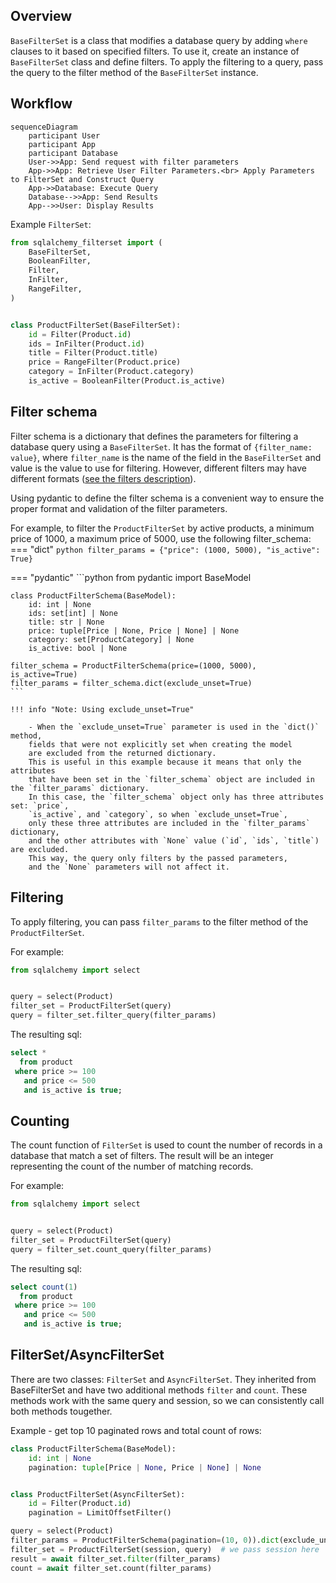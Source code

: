 ## Overview

`BaseFilterSet` is a class that modifies a database query by adding `where` clauses to it based on specified filters.
To use it, create an instance of `BaseFilterSet` class and define filters.
To apply the filtering to a query, pass the query to the filter method of the `BaseFilterSet` instance.

## Workflow

``` mermaid
sequenceDiagram
    participant User
    participant App
    participant Database
    User->>App: Send request with filter parameters
    App->>App: Retrieve User Filter Parameters.<br> Apply Parameters to FilterSet and Construct Query
    App->>Database: Execute Query
    Database-->>App: Send Results
    App-->>User: Display Results
```

Example `FilterSet`:
```python
from sqlalchemy_filterset import (
    BaseFilterSet,
    BooleanFilter,
    Filter,
    InFilter,
    RangeFilter,
)


class ProductFilterSet(BaseFilterSet):
    id = Filter(Product.id)
    ids = InFilter(Product.id)
    title = Filter(Product.title)
    price = RangeFilter(Product.price)
    category = InFilter(Product.category)
    is_active = BooleanFilter(Product.is_active)

```

## Filter schema
Filter schema is a dictionary that defines the parameters for filtering a database query using a `BaseFilterSet`.
It has the format of `{filter_name: value}`, where `filter_name` is the name of the field in
the `BaseFilterSet` and value is the value to use for filtering.
However, different filters may have different formats ([see the filters description](/sqlalchemy-filterset/filters/)).

Using pydantic to define the filter schema is a convenient way to ensure the proper format and validation of the filter parameters.




For example, to filter the `ProductFilterSet` by active products, a minimum price of 1000, a maximum price of 5000, use the following filter_schema:
=== "dict"
    ```python
    filter_params = {"price": (1000, 5000), "is_active": True}
    ```

=== "pydantic"
    ```python
    from pydantic import BaseModel


    class ProductFilterSchema(BaseModel):
        id: int | None
        ids: set[int] | None
        title: str | None
        price: tuple[Price | None, Price | None] | None
        category: set[ProductCategory] | None
        is_active: bool | None

    filter_schema = ProductFilterSchema(price=(1000, 5000), is_active=True)
    filter_params = filter_schema.dict(exclude_unset=True)
    ```

    !!! info "Note: Using exclude_unset=True"

        - When the `exclude_unset=True` parameter is used in the `dict()` method,
        fields that were not explicitly set when creating the model
        are excluded from the returned dictionary.
        This is useful in this example because it means that only the attributes
        that have been set in the `filter_schema` object are included in the `filter_params` dictionary.
        In this case, the `filter_schema` object only has three attributes set: `price`,
        `is_active`, and `category`, so when `exclude_unset=True`,
        only these three attributes are included in the `filter_params` dictionary,
        and the other attributes with `None` value (`id`, `ids`, `title`) are excluded.
        This way, the query only filters by the passed parameters,
        and the `None` parameters will not affect it.

## Filtering
To apply filtering, you can pass `filter_params` to the filter method of the `ProductFilterSet`.

For example:
```python
from sqlalchemy import select


query = select(Product)
filter_set = ProductFilterSet(query)
query = filter_set.filter_query(filter_params)
```
The resulting sql:
```sql
select *
  from product
 where price >= 100
   and price <= 500
   and is_active is true;
```

## Counting
The count function of `FilterSet` is used to count the number of records in a database that match a set of filters.
The result will be an integer representing the count of the number of matching records.

For example:
```python
from sqlalchemy import select


query = select(Product)
filter_set = ProductFilterSet(query)
query = filter_set.count_query(filter_params)
```
The resulting sql:
```sql
select count(1)
  from product
 where price >= 100
   and price <= 500
   and is_active is true;
```

## FilterSet/AsyncFilterSet

There are two classes: `FilterSet` and `AsyncFilterSet`.
They inherited from BaseFilterSet and have two additional methods `filter` and `count`.
These methods work with the same query and session, so we can consistently call both methods tougether.

Example - get top 10 paginated rows and total count of rows:

```python
class ProductFilterSchema(BaseModel):
    id: int | None
    pagination: tuple[Price | None, Price | None] | None


class ProductFilterSet(AsyncFilterSet):
    id = Filter(Product.id)
    pagination = LimitOffsetFilter()

query = select(Product)
filter_params = ProductFilterSchema(pagination=(10, 0)).dict(exclude_unset=True)
filter_set = ProductFilterSet(session, query)  # we pass session here
result = await filter_set.filter(filter_params)
count = await filter_set.count(filter_params)
```
